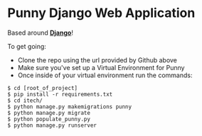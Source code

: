 Punny Django Web Application
==========

Based around **[Django](https://www.djangoproject.com/)**! 

To get going:
 - Clone the repo using the url provided by Github above
 - Make sure you've set up a Virtual Environment for Punny
 - Once inside of your virtual environment run the commands:

```
$ cd [root_of_project]
$ pip install -r requirements.txt
$ cd itech/
$ python manage.py makemigrations punny
$ python manage.py migrate
$ python populate_punny.py
$ python manage.py runserver
```
